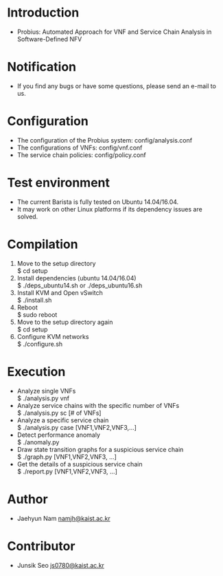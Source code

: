 # Introduction
- Probius: Automated Approach for VNF and Service Chain Analysis in Software-Defined NFV  

# Notification
- If you find any bugs or have some questions, please send an e-mail to us.  

# Configuration
- The configuration of the Probius system: config/analysis.conf  
- The configurations of VNFs: config/vnf.conf  
- The service chain policies: config/policy.conf  

# Test environment
- The current Barista is fully tested on Ubuntu 14.04/16.04.  
- It may work on other Linux platforms if its dependency issues are solved.  

# Compilation
1. Move to the setup directory  
$ cd setup  
2. Install dependencies (ubuntu 14.04/16.04)  
$ ./deps_ubuntu14.sh or ./deps_ubuntu16.sh  
3. Install KVM and Open vSwitch  
$ ./install.sh  
4. Reboot  
$ sudo reboot  
5. Move to the setup directory again  
$ cd setup  
6. Configure KVM networks  
$ ./configure.sh  

# Execution
- Analyze single VNFs  
$ ./analysis.py vnf  
- Analyze service chains with the specific number of VNFs  
$ ./analysis.py sc [# of VNFs]  
- Analyze a specific service chain  
$ ./analysis.py case [VNF1,VNF2,VNF3,...]  
- Detect performance anomaly  
$ ./anomaly.py  
- Draw state transition graphs for a suspicious service chain  
$ ./graph.py [VNF1,VNF2,VNF3, ...]  
- Get the details of a suspicious service chain  
$ ./report.py [VNF1,VNF2,VNF3, ...]  

# Author
- Jaehyun Nam <namjh@kaist.ac.kr>  

# Contributor
- Junsik Seo <js0780@kaist.ac.kr>  
